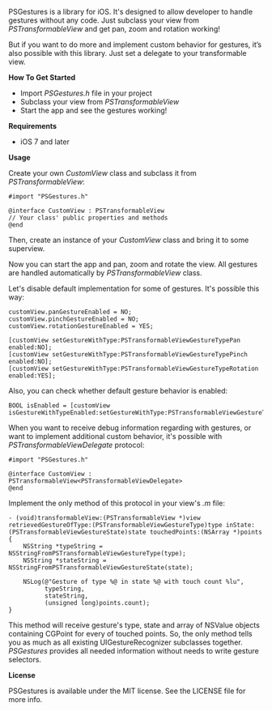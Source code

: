PSGestures is a library for iOS. It's designed to allow developer to handle gestures without any code. Just subclass your view from *PSTransformableView* and get pan, zoom and rotation working!

But if you want to do more and implement custom behavior for gestures, it’s also possible with this library. Just set a delegate to your transformable view.

**How To Get Started**

* Import *PSGestures.h* file in your project
* Subclass your view from *PSTransformableView*
* Start the app and see the gestures working!


**Requirements**
* iOS 7 and later

**Usage**

Create your own *CustomView* class and subclass it from *PSTransformableView*:

    #import "PSGestures.h"
    
    @interface CustomView : PSTransformableView
    // Your class' public properties and methods
    @end


Then, create an instance of your *CustomView* class and bring it to some superview.

Now you can start the app and pan, zoom and rotate the view. All gestures are handled automatically by *PSTransformableView* class.

Let's disable default implementation for some of gestures. It's possible this way:

    customView.panGestureEnabled = NO;
    customView.pinchGestureEnabled = NO;
    customView.rotationGestureEnabled = YES;
    
    [customView setGestureWithType:PSTransformableViewGestureTypePan enabled:NO];
    [customView setGestureWithType:PSTransformableViewGestureTypePinch enabled:NO];
    [customView setGestureWithType:PSTransformableViewGestureTypeRotation enabled:YES];

Also, you can check whether default gesture behavior is enabled:

    BOOL isEnabled = [customView isGestureWithTypeEnabled:setGestureWithType:PSTransformableViewGestureTypeRotation];

When you want to receive debug information regarding with gestures, or want to implement additional custom behavior, it's possible with *PSTransformableViewDelegate* protocol:

    #import "PSGestures.h"
    
    @interface CustomView : PSTransformableView<PSTransformableViewDelegate>
    @end

Implement the only method of this protocol in your view's *.m* file:

    - (void)transformableView:(PSTransformableView *)view retrievedGestureOfType:(PSTransformableViewGestureType)type inState:(PSTransformableViewGestureState)state touchedPoints:(NSArray *)points
    {
        NSString *typeString = NSStringFromPSTransformableViewGestureType(type);
        NSString *stateString = NSStringFromPSTransformableViewGestureState(state);
        
        NSLog(@"Gesture of type %@ in state %@ with touch count %lu",
              typeString,
              stateString,
              (unsigned long)points.count);
    }

This method will receive gesture's type, state and array of NSValue objects containing CGPoint for every of touched points. So, the only method tells you as much as all existing UIGestureRecognizer subclasses together. *PSGestures* provides all needed information without needs to write gesture selectors.

**License**

PSGestures is available under the MIT license. See the LICENSE file for more info.